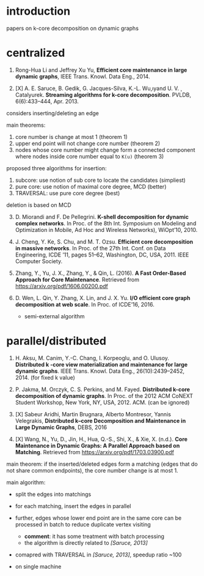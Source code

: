 # introduction

papers on k-core decomposition on dynamic graphs

# centralized

1. Rong-Hua Li and Jeffrey Xu Yu, **Efficient core maintenance in large dynamic graphs**, IEEE Trans. Knowl. Data Eng., 2014.

2. [X] A. E. Saruce, B. Gedik, G. Jacques-Silva, K.-L. Wu,ıyand U. V. ¸
Catalyurek. **Streaming algorithms for k-core decomposition**. PVLDB, 6(6):433–444, Apr. 2013.

considers inserting/deleting an edge

main theorems:

1. core number is change at most 1 (theorem 1)
2. upper end point will not change core number (theorem 2)
3. nodes whose core number might change form a connected component where nodes inside core number equal to `K(u)` (theorem 3)

proposed three algorithms for insertion:

1. subcore: use notion of sub core to locate the candidates (simpliest)
2. pure core: use notion of maximal core degree, MCD (better)
3. TRAVERSAL: use pure core degree (best)

deletion is based on MCD

3. D. Miorandi and F. De Pellegrini. **K-shell decomposition for dynamic complex networks**. In Proc. of the 8th Int. Symposium on Modeling and Optimization in Mobile, Ad Hoc and Wireless Networks), WiOpt’10, 2010.

4. J. Cheng, Y. Ke, S. Chu, and M. T. Ozsu. **Efficient core decomposition in massive networks**. In Proc. of the 27th Int. Conf. on Data Engineering, ICDE ’11, pages 51–62, Washington, DC, USA, 2011. IEEE Computer Society.

5. Zhang, Y., Yu, J. X., Zhang, Y., & Qin, L. (2016). **A Fast Order-Based Approach for Core Maintenance**. Retrieved from https://arxiv.org/pdf/1606.00200.pdf

7. D. Wen, L. Qin, Y. Zhang, X. Lin, and J. X. Yu. **I/O efficient core graph decomposition at web scale**. In Proc. of ICDE’16, 2016. 
   - semi-external algorithm


# parallel/distributed

1. H. Aksu, M. Canim, Y.-C. Chang, I. Korpeoglu, and O. Ulusoy. 
**Distributed k -core view materialization and maintenance for large dynamic graphs**. IEEE Trans. Knowl. Data Eng., 26(10):2439–2452, 2014. (for fixed k value)

2. P. Jakma, M. Orczyk, C. S. Perkins, and M. Fayed. **Distributed k-core decomposition of dynamic graphs**. In Proc. of the 2012 ACM CoNEXT Student Workshop, New York, NY, USA, 2012. ACM. (can be ignored)

3. [X] Sabeur Aridhi, Martin Brugnara, Alberto Montresor, Yannis Velegrakis, **Distributed k–core Decomposition and Maintenance in Large Dynamic Graphs**, DEBS, 2016

4. [X] Wang, N., Yu, D., Jin, H., Hua, Q.-S., Shi, X., & Xie, X. (n.d.). **Core Maintenance in Dynamic Graphs: A Parallel Approach based on Matching**. Retrieved from https://arxiv.org/pdf/1703.03900.pdf

main theorem: if the inserted/deleted edges form a matching (edges that do not share common endpoints), the core number change is at most 1.

main algorithm: 

- split the edges into matchings
- for each matching, insert the edges in parallel
- further, edges whose lower end point are in the same core can be processed in batch to reduce duplicate vertex visiting
  - **comment**: it has some treatment with batch processing
  - the algorithm is directly related to *[Saruce, 2013]*

- comapred with TRAVERSAL in *[Saruce, 2013]*, speedup ratio ~100
- on single machine





